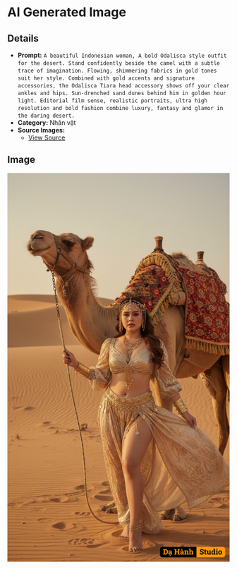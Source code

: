 # AI Generated Image

## Details
- **Prompt:** `A beautiful Indonesian woman, A bold Odalisca style outfit for the desert. Stand confidently beside the camel with a subtle trace of imagination. Flowing, shimmering fabrics in gold tones suit her style. Combined with gold accents and signature accessories, the Odalisca Tiara head accessory shows off your clear ankles and hips.
Sun-drenched sand dunes behind him in golden hour light. Editorial film sense, realistic portraits, ultra high resolution and bold fashion combine luxury, fantasy and glamor in the daring desert.`
- **Category:** Nhân vật
- **Source Images:**
  - [View Source](https://raw.githubusercontent.com/lenzcomvth/Somethings/main/Models/Female/Female.png)

## Image
![AI Generated Image](./image-2025-10-15T05-34-45-048Z-0k0ce.png)